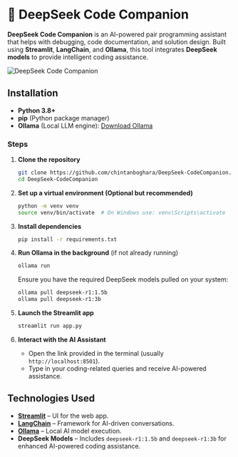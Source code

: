 # 🧠 DeepSeek Code Companion

**DeepSeek Code Companion** is an AI-powered pair programming assistant that helps with debugging, code documentation, and solution design. Built using **Streamlit**, **LangChain**, and **Ollama**, this tool integrates **DeepSeek models** to provide intelligent coding assistance.

![DeepSeek Code Companion](https://github.com/user-attachments/assets/4f38d732-1652-4bc8-9205-e75cd87194df)


## Installation

- **Python 3.8+**
- **pip** (Python package manager)
- **Ollama** (Local LLM engine): [Download Ollama](https://ollama.ai/)

### Steps
1. **Clone the repository**
   ```sh
   git clone https://github.com/chintanboghara/DeepSeek-CodeCompanion.git
   cd DeepSeek-CodeCompanion
   ```

2. **Set up a virtual environment (Optional but recommended)**
   ```sh
   python -m venv venv
   source venv/bin/activate  # On Windows use: venv\Scripts\activate
   ```

3. **Install dependencies**
   ```sh
   pip install -r requirements.txt
   ```

4. **Run Ollama in the background** (if not already running)
   ```sh
   ollama run
   ```

   Ensure you have the required DeepSeek models pulled on your system:
   ```sh
   ollama pull deepseek-r1:1.5b
   ollama pull deepseek-r1:3b
   ```

5. **Launch the Streamlit app**
   ```sh
   streamlit run app.py
   ```

6. **Interact with the AI Assistant**
   - Open the link provided in the terminal (usually `http://localhost:8501`).
   - Type in your coding-related queries and receive AI-powered assistance.

## Technologies Used
- **[Streamlit](https://streamlit.io/)** – UI for the web app.
- **[LangChain](https://python.langchain.com/)** – Framework for AI-driven conversations.
- **[Ollama](https://ollama.ai/)** – Local AI model execution.
- **DeepSeek Models** – Includes `deepseek-r1:1.5b` and `deepseek-r1:3b` for enhanced AI-powered coding assistance.
